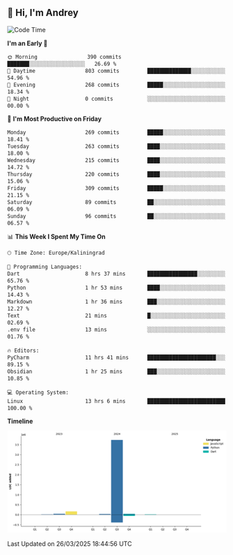 ## 👋 Hi, I'm Andrey

<!--START_SECTION:waka-->
![Code Time](http://img.shields.io/badge/Code%20Time-861%20hrs%2059%20mins-blue)

**I'm an Early 🐤** 

```text
🌞 Morning                390 commits         ███████░░░░░░░░░░░░░░░░░░   26.69 % 
🌆 Daytime                803 commits         ██████████████░░░░░░░░░░░   54.96 % 
🌃 Evening                268 commits         █████░░░░░░░░░░░░░░░░░░░░   18.34 % 
🌙 Night                  0 commits           ░░░░░░░░░░░░░░░░░░░░░░░░░   00.00 % 
```
📅 **I'm Most Productive on Friday** 

```text
Monday                   269 commits         █████░░░░░░░░░░░░░░░░░░░░   18.41 % 
Tuesday                  263 commits         ████░░░░░░░░░░░░░░░░░░░░░   18.00 % 
Wednesday                215 commits         ████░░░░░░░░░░░░░░░░░░░░░   14.72 % 
Thursday                 220 commits         ████░░░░░░░░░░░░░░░░░░░░░   15.06 % 
Friday                   309 commits         █████░░░░░░░░░░░░░░░░░░░░   21.15 % 
Saturday                 89 commits          ██░░░░░░░░░░░░░░░░░░░░░░░   06.09 % 
Sunday                   96 commits          ██░░░░░░░░░░░░░░░░░░░░░░░   06.57 % 
```


📊 **This Week I Spent My Time On** 

```text
🕑︎ Time Zone: Europe/Kaliningrad

💬 Programming Languages: 
Dart                     8 hrs 37 mins       ████████████████░░░░░░░░░   65.76 % 
Python                   1 hr 53 mins        ████░░░░░░░░░░░░░░░░░░░░░   14.43 % 
Markdown                 1 hr 36 mins        ███░░░░░░░░░░░░░░░░░░░░░░   12.27 % 
Text                     21 mins             █░░░░░░░░░░░░░░░░░░░░░░░░   02.69 % 
.env file                13 mins             ░░░░░░░░░░░░░░░░░░░░░░░░░   01.76 % 

🔥 Editors: 
PyCharm                  11 hrs 41 mins      ██████████████████████░░░   89.15 % 
Obsidian                 1 hr 25 mins        ███░░░░░░░░░░░░░░░░░░░░░░   10.85 % 

💻 Operating System: 
Linux                    13 hrs 6 mins       █████████████████████████   100.00 % 
```

**Timeline**

![Lines of Code chart](https://raw.githubusercontent.com/Mist3s/Mist3s/main/assets/bar_graph.png)


 Last Updated on 26/03/2025 18:44:56 UTC
<!--END_SECTION:waka-->

